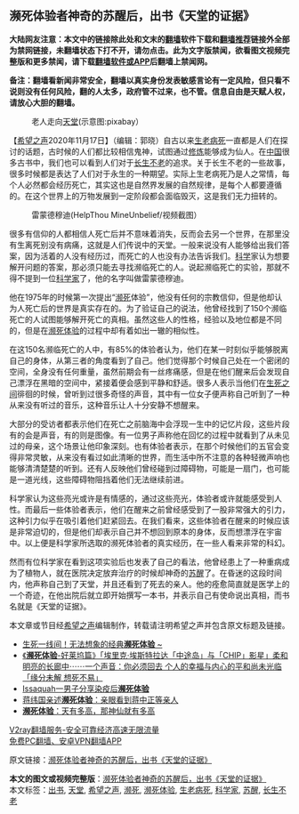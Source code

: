  <h2>濒死体验者神奇的苏醒后，出书《天堂的证据》</h2> <p class="notice"><b>大陆网友注意：本文中的链接除此处和文末的<a href="https://github.com/bannedbook/fanqiang" >翻墙</a>软件下载和<a href="https://github.com/killgcd/justmysocks/blob/master/README.md">翻墙推荐</a>链接外全部为禁网链接，未翻墙状态下打不开，请勿点击。此为文字版禁闻，欲看图文视频完整版和更多禁闻，请下载<a href="https://github.com/bannedbook/fanqiang">翻墙软件或APP</a>后翻墙上禁闻网。</p><p>备注：翻墙看新闻非常安全，翻墙以真实身份发表敏感言论有一定风险，但只看不说则没有任何风险，翻的人太多，政府管不过来，也不管。信息自由是天赋人权，请放心大胆的翻墙。</b></p>  <div class="entry"> <figure><figcaption>老人走向<a href="https://www.bannedbook.org/bnews/tag/%e5%a4%a9%e5%a0%82/" class="st_tag internal_tag" rel="tag" title="标签 天堂 下的日志">天堂</a>(示意图:pixabay）</figcaption></figure> <p>【<span class='wp_keywordlink_affiliate'><a href="https://www.soundofhope.org" title="希望之声" target="_blank">希望之声</a></span>2020年11月17日】（编辑：郭晓）自古以来<a href="https://www.bannedbook.org/bnews/tag/%E7%94%9F%E8%80%81%E7%97%85%E6%AD%BB/" class="st_tag internal_tag" rel="tag" title="标签 生老病死 下的日志">生老病死</a>一直都是人们在探讨的话题，古时候的人们都比较相信鬼神，试图通过<span class='wp_keywordlink'><a href="https://www.qi-gong.me/" title="气功修炼网" target="_blank">修炼</a></span>能够成为仙人。在<span class='wp_keywordlink_affiliate'><a href="https://www.bannedbook.org/" title="中国" target="_blank">中国</a></span>很多古书中，我们也可以看到人们对于<a href="https://www.bannedbook.org/bnews/tag/%e9%95%bf%e7%94%9f%e4%b8%8d%e8%80%81/" class="st_tag internal_tag" rel="tag" title="标签 长生不老 下的日志">长生不老</a>的追求。关于长生不老的一些故事，很多时候都是表达了人们对于永生的一种期望。实际上生老病死乃是人之常情，每个人必然都会经历死亡，其实这也是自然界发展的自然规律，是每个人都要遵循的。在这个世界上的万物发展到一定阶段都会面临毁灭，这是我们无力扭转的。</p> <figure><figcaption>雷蒙德穆迪(HelpThou MineUnbelief/视频截图）</figcaption></figure> <p>很多有信仰的人都相信人死亡后并不意味着消失，反而会去另一个世界，在那里没有生离死别没有病痛，这就是人们传说中的天堂。一般来说没有人能够给出我们答案，因为活着的人没有经历过，而死亡的人也没有办法告诉我们。<span class='wp_keywordlink'><a href="https://www.bannedbook.org/forum11/topic309.html" title="禁片：“科学”的棍子" target="_blank">科学</a></span>家认为想要解开问题的答案，那必须只能去寻找濒临死亡的人。说起濒临死亡的实验，那就不得不提到一位<a href="https://www.bannedbook.org/bnews/tag/%e7%a7%91%e5%ad%a6%e5%ae%b6/" class="st_tag internal_tag" rel="tag" title="标签 科学家 下的日志">科学家</a>了，他的名字叫做雷蒙德穆迪。</p> <p>他在1975年的时候第一次提出“<a href="https://www.bannedbook.org/bnews/tag/%E6%BF%92%E6%AD%BB/" class="st_tag internal_tag" rel="tag" title="标签 濒死 下的日志">濒死</a>体验”，他没有任何的宗教信仰，但是他却认为人死亡后的世界是真实存在的。为了验证自己的说法，他曾经找到了150个濒临死亡的人试图能够解开死亡的真相。虽然这些人的性格，经验以及地位都是不同的，但是在<a href="https://www.bannedbook.org/bnews/tag/%e6%bf%92%e6%ad%bb%e4%bd%93%e9%aa%8c/" class="st_tag internal_tag" rel="tag" title="标签 濒死体验 下的日志">濒死体验</a>的过程中却有着如出一辙的相似性。</p>  <p>在这150名濒临死亡的人中，有85%的体验者认为，他们在某一时刻似乎能够脱离自己的身体，从第三者的角度看到了自己。他们觉得那个时候自己处在一个密闭的空间，全身没有任何重量，虽然前期会有一丝疼痛感，但是在他们醒来后会发现自己漂浮在黑暗的空间中，紧接着便会感到平静和舒适。很多人表示当他们在<span class='wp_keywordlink'><a href="https://www.bannedbook.org/forum7/topic313.html" title="《生死之间》揭秘活摘器官纪录片" target="_blank">生死之间</a></span>徘徊的时候，曾听到过很多奇怪的声音，其中有一位女子便声称自己听到了一种从来没有听过的音乐，这种音乐让人十分安静不想醒来。</p> <p></p> <p>大部分的受访者都表示他们在死亡之前脑海中会浮现一生中的记忆片段，这些片段有的会是声音，有的则是图像。有一位男子声称他在回忆的过程中就看到了从未见过的母亲，这个场景让他印象深刻。也有体验者表示，在那个时候他们的五官会变得非常灵敏，从来没有看过如此清晰的世界，而生活中所不注意的各种轻微声响也能够清清楚楚的听到。还有人反映他们曾经碰到过障碍物，可能是一扇门，也可能是一道光线，这些障碍物阻挡着他们无法继续前进。</p>  <p></p> <p>科学家认为这些亮光或许是有情感的，通过这些亮光，体验者或许就能感受到人性。而最后一些体验者表示，他们在醒来之前曾经感受到了一股非常强大的引力，这种引力似乎在吸引着他们赶紧回去。在我们看来，这些体验者在醒来的时候应该是非常迫切的，但是他们却表示自己并不想回到原本的身体，反而想漂浮在宇宙中。以上便是科学家所选取的濒死体验者的真实经历，在一些人看来非常的科幻。</p> <p></p>  <p>然而有位科学家在看到这项实验后也发表了自己的看法，他曾经患上了一种重病成为了植物人，就在医院决定放弃治疗的时候却神奇的<a href="https://www.bannedbook.org/bnews/tag/%E8%8B%8F%E9%86%92/" class="st_tag internal_tag" rel="tag" title="标签 苏醒 下的日志">苏醒</a>了。在昏迷的这段时间内，他声称自己到了天堂，并且还看到了死去的亲人。他的痊愈简直就是医学上的一个奇迹，在他出院后就立即开始撰写一本书，并表示自己有使命说出真相，而书名就是《天堂的证据》。</p> <p>本文章或节目经<a href="https://www.bannedbook.org/bnews/tag/%e5%b8%8c%e6%9c%9b%e4%b9%8b%e5%a3%b0/" class="st_tag internal_tag" rel="tag" title="标签 希望之声 下的日志">希望之声</a>编辑制作，转载请注明希望之声并包含原文标题及链接。</p> <ul class='op-related-articles' title='相关阅读'> <li><a href='https://www.bannedbook.org/bnews/comments/20200930/1405559.html' target='_blank'>生死一线间！无法想象的经典<b>濒死体验</b> ~</a></li> <li><a href='https://www.bannedbook.org/bnews/bannedvideo/20200914/1396132.html' target='_blank'>《<b>濒死体验</b>-好莱坞篇》「埃里克·埃斯特拉达「中途岛」与「CHIP」影星」柔和明亮的长廊中⋯⋯一个声音：你必须回去 个人的幸福与内心的平和尚未光临「缘分未解 想死不易」</a></li> <li><a href='https://www.bannedbook.org/bnews/worldnews/usa/20200429/1320769.html' target='_blank'>Issaquah一男子分享染疫后<b>濒死体验</b></a></li> <li><a href='https://www.bannedbook.org/bnews/lishi/20200121/1262229.html' target='_blank'>蒋纬国亲述<b>濒死体验</b>：亲眼看到蒋中正等亲人</a></li> <li><a href='https://www.bannedbook.org/bnews/aomi/life/20191121/1227644.html' target='_blank'><b>濒死体验</b>：天有多高，那神仙就有多高</a></li> </ul> <p class="texttj"> <a href="https://www.bannedbook.org/forum23/topic22702.html" target="_blank">V2ray翻墙服务-安全可靠经济高速无限流量</a><br/> <a href="https://github.com/bannedbook/fanqiang/wiki/%E7%A6%81%E9%97%BB%E7%BD%91%E5%AE%89%E5%8D%93%E7%BF%BB%E5%A2%99%E6%96%B0%E9%97%BBAPP" target="_blank">免费PC翻墙、安卓VPN翻墙APP</a></p><p>原文链接：<a class="src_link"  href="https://www.soundofhope.org/post/442087" target="_blank">濒死体验者神奇的苏醒后，出书《天堂的证据》</a></p> <a name='sharetosocial'></a>       <div><b>本文的图文或视频完整版</b>：<a href='https://www.bannedbook.org/bnews/comments/20201117/1432584.html'>濒死体验者神奇的苏醒后，出书《天堂的证据》</a></div>  </div><!--END ENTRY--> <div class="postfooter"> <div>本文标签：<a href="https://www.bannedbook.org/bnews/tag/%E5%87%BA%E4%B9%A6/" rel="tag">出书</a>, <a href="https://www.bannedbook.org/bnews/tag/%e5%a4%a9%e5%a0%82/" rel="tag">天堂</a>, <a href="https://www.bannedbook.org/bnews/tag/%e5%b8%8c%e6%9c%9b%e4%b9%8b%e5%a3%b0/" rel="tag">希望之声</a>, <a href="https://www.bannedbook.org/bnews/tag/%E6%BF%92%E6%AD%BB/" rel="tag">濒死</a>, <a href="https://www.bannedbook.org/bnews/tag/%e6%bf%92%e6%ad%bb%e4%bd%93%e9%aa%8c/" rel="tag">濒死体验</a>, <a href="https://www.bannedbook.org/bnews/tag/%E7%94%9F%E8%80%81%E7%97%85%E6%AD%BB/" rel="tag">生老病死</a>, <a href="https://www.bannedbook.org/bnews/tag/%e7%a7%91%e5%ad%a6%e5%ae%b6/" rel="tag">科学家</a>, <a href="https://www.bannedbook.org/bnews/tag/%E8%8B%8F%E9%86%92/" rel="tag">苏醒</a>, <a href="https://www.bannedbook.org/bnews/tag/%e9%95%bf%e7%94%9f%e4%b8%8d%e8%80%81/" rel="tag">长生不老</a></div>  </div><!--END POSTFOOTER--> 
